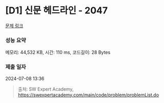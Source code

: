 # [D1] 신문 헤드라인 - 2047 

[문제 링크](https://swexpertacademy.com/main/code/problem/problemDetail.do?contestProbId=AV5QKsLaAy0DFAUq) 

### 성능 요약

메모리: 44,532 KB, 시간: 110 ms, 코드길이: 28 Bytes

### 제출 일자

2024-07-08 13:36



> 출처: SW Expert Academy, https://swexpertacademy.com/main/code/problem/problemList.do